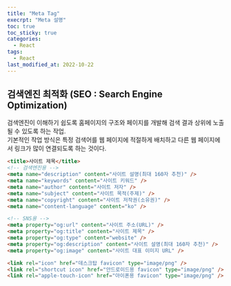 ```yaml
---
title: "Meta Tag"
execrpt: "Meta 설명"
toc: true
toc_sticky: true
categories:
  - React
tags:
  - React
last_modified_at: 2022-10-22
---
```

## 검색엔진 최적화 (SEO : Search Engine Optimization)
검색엔진이 이해하기 쉽도록 홈페이지의 구조와 페이지를 개발해 검색 결과 상위에 노출될 수 있도록 하는 작업.  
기본적인 작업 방식은 특정 검색어를 웹 페이지에 적절하게 배치하고 다른 웹 페이지에서 링크가 많이 연결되도록 하는 것이다.  
```html
<title>사이트 제목</title>
<!-- 검색엔진용 -->
<meta name="description" content="사이트 설명(최대 160자 추천)" />
<meta name="keywords" content="사이트 키워드" />
<meta name="author" content="사이트 저자" />
<meta name="subject" content="사이트 목적(주제)" />
<meta name="copyright" content="사이트 저작권(소유권)" />
<meta name="content-language" content="ko" />

<!-- SNS용 -->
<meta property="og:url" content="사이트 주소(URL)" />
<meta property="og:title" content="사이트 제목" />
<meta property="og:type" content="website" />
<meta property="og:description" content="사이트 설명(최대 160자 추천)" />
<meta property="og:image" content="사이트 대표 이미지 URL" />

<link rel="icon" href="데스크탑 favicon" type="image/png" />
<link rel="shortcut icon" href="안드로이드용 favicon" type="image/png" />
<link rel="apple-touch-icon" href="아이폰용 favicon" type="image/png" />

```

